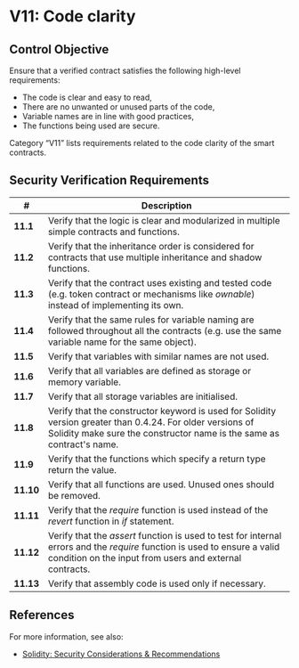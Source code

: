 # V11: Code clarity

## Control Objective

Ensure that a verified contract satisfies the following high-level requirements:
* The code is clear and easy to read,
* There are no unwanted or unused parts of the code,
* Variable names are in line with good practices,
* The functions being used are secure.

Category “V11” lists requirements related to the code clarity of the smart contracts.

## Security Verification Requirements

| # | Description |
| --- | --- |
| **11.1** | Verify that the logic is clear and modularized in multiple simple contracts and functions. | 
| **11.2** | Verify that the inheritance order is considered for contracts that use multiple inheritance and shadow functions.  | 
| **11.3** | Verify that the contract uses existing and tested code (e.g. token contract or mechanisms like *ownable*) instead of implementing its own. | 
| **11.4** | Verify that the same rules for variable naming are followed throughout all the contracts (e.g. use the same variable name for the same object). | 
| **11.5** | Verify that variables with similar names are not used. | 
| **11.6** | Verify that all variables are defined as storage or memory variable. | 
| **11.7** | Verify that all storage variables are initialised. | 
| **11.8** | Verify that the constructor keyword is used for Solidity version greater than 0.4.24. For older versions of Solidity make sure the constructor name is the same as contract's name. | 
| **11.9** | Verify that the functions which specify a return type return the value. | 
| **11.10** | Verify that all functions are used. Unused ones should be removed. | 
| **11.11** | Verify that the *require* function is used instead of the *revert* function in *if* statement. | 
| **11.12** | Verify that the *assert* function is used to test for internal errors and the *require* function is used to ensure a valid condition on the input from users and external contracts. | 
| **11.13** | Verify that assembly code is used only if necessary. | 



## References

For more information, see also:

* [Solidity: Security Considerations & Recommendations](https://solidity.readthedocs.io/en/v0.5.10/security-considerations.html#recommendations)
